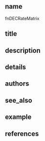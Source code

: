 ## name
fnDECRateMatrix
## title
## description
## details
## authors
## see_also
## example
## references
